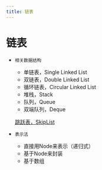 ```yaml
---
title: 链表
---
```


# 链表

- `相关数据结构`
    - 单链表，Single Linked List
    - 双链表，Double Linked List
    - 循环链表，Circular Linked List
    - 堆栈，Stack
    - 队列，Queue
    - 双端队列，Deque
    
    [跳跃表，SkipList](%E9%93%BE%E8%A1%A8/%E8%B7%B3%E8%B7%83%E8%A1%A8%EF%BC%8CSkipList%20119d368262964dcb9030194511d83a2d.md)
    
- `表示法`
    - 直接用Node来表示（递归式）
    - 基于Node来封装
    - 基于数组